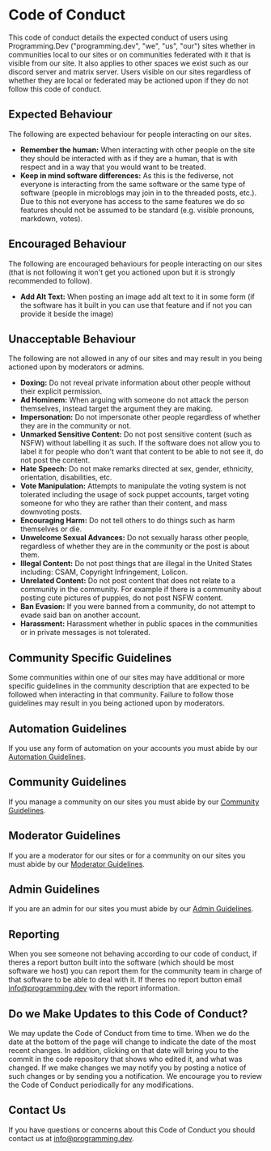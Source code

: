 # Code of Conduct
This code of conduct details the expected conduct of users using Programming.Dev ("programming.dev", "we", "us", "our") sites whether in communities local to our sites or on communities federated with it that is visible from our site. It also applies to other spaces we exist such as our discord server and matrix server. Users visible on our sites regardless of whether they are local or federated may be actioned upon if they do not follow this code of conduct.

## Expected Behaviour
The following are expected behaviour for people interacting on our sites.

- **Remember the human:** When interacting with other people on the site they should be interacted with as if they are a human, that is with respect and in a way that you would want to be treated.
- **Keep in mind software differences:** As this is the fediverse, not everyone is interacting from the same software or the same type of software (people in microblogs may join in to the threaded posts, etc.). Due to this not everyone has access to the same features we do so features should not be assumed to be standard (e.g. visible pronouns, markdown, votes).

## Encouraged Behaviour
The following are encouraged behaviours for people interacting on our sites (that is not following it won't get you actioned upon but it is strongly recommended to follow).
- **Add Alt Text:** When posting an image add alt text to it in some form (if the software has it built in you can use that feature and if not you can provide it beside the image)

## Unacceptable Behaviour
The following are not allowed in any of our sites and may result in you being actioned upon by moderators or admins.

- **Doxing:** Do not reveal private information about other people without their explicit permission.
- **Ad Hominem:** When arguing with someone do not attack the person themselves, instead target the argument they are making.
- **Impersonation:** Do not impersonate other people regardless of whether they are in the community or not.
- **Unmarked Sensitive Content:** Do not post sensitive content (such as NSFW) without labelling it as such. If the software does not allow you to label it for people who don't want that content to be able to not see it, do not post the content.
- **Hate Speech:** Do not make remarks directed at sex, gender, ethnicity, orientation, disabilities, etc.
- **Vote Manipulation:** Attempts to manipulate the voting system is not tolerated including the usage of sock puppet accounts, target voting someone for who they are rather than their content, and mass downvoting posts.
- **Encouraging Harm:** Do not tell others to do things such as harm themselves or die.
- **Unwelcome Sexual Advances:** Do not sexually harass other people, regardless of whether they are in the community or the post is about them.
- **Illegal Content:** Do not post things that are illegal in the United States including: CSAM, Copyright Infringement, Lolicon.
- **Unrelated Content:** Do not post content that does not relate to a community in the community. For example if there is a community about posting cute pictures of puppies, do not post NSFW content.
- **Ban Evasion:** If you were banned from a community, do not attempt to evade said ban on another account.
- **Harassment:** Harassment whether in public spaces in the communities or in private messages is not tolerated.

## Community Specific Guidelines
Some communities within one of our sites may have additional or more specific guidelines in the community description that are expected to be followed when interacting in that community. Failure to follow those guidelines may result in you being actioned upon by moderators.

## Automation Guidelines
If you use any form of automation on your accounts you must abide by our [Automation Guidelines](https://legal.programming.dev/docs/automation-guidelines).

## Community Guidelines
If you manage a community on our sites you must abide by our [Community Guidelines](https://legal.programming.dev/docs/community-guidelines).

## Moderator Guidelines
If you are a moderator for our sites or for a community on our sites you must abide by our [Moderator Guidelines](https://legal.programming.dev/docs/moderator-guidelines).

## Admin Guidelines
If you are an admin for our sites you must abide by our [Admin Guidelines](https://legal.programming.dev/docs/admin-guidelines).

## Reporting
When you see someone not behaving according to our code of conduct, if theres a report button built into the software (which should be most software we host) you can report them for the community team in charge of that software to be able to deal with it. If theres no report button email info@programming.dev with the report information.

## Do we Make Updates to this Code of Conduct?
We may update the Code of Conduct from time to time. When we do the date at the bottom of the page will change to indicate the date of the most recent changes. In addition, clicking on that date will bring you to the commit in the code repository that shows who edited it, and what was changed. If we make changes we may notify you by posting a notice of such changes or by sending you a notification. We encourage you to review the Code of Conduct periodically for any modifications.

## Contact Us
If you have questions or concerns about this Code of Conduct you should contact us at info@programming.dev.
